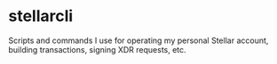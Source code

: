 # stellarcli

Scripts and commands I use for operating my personal Stellar account, building transactions, signing XDR requests, etc.
